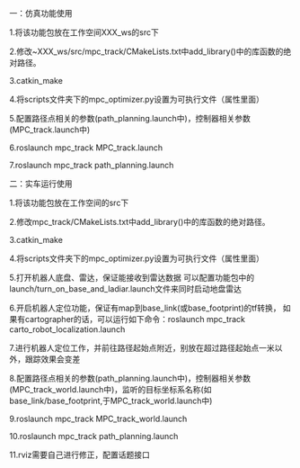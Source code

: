一：仿真功能使用

1.将该功能包放在工作空间XXX_ws的src下

2.修改~XXX_ws/src/mpc_track/CMakeLists.txt中add_library()中的库函数的绝对路径。

3.catkin_make

4.将scripts文件夹下的mpc_optimizer.py设置为可执行文件（属性里面）

5.配置路径点相关的参数(path_planning.launch中)，控制器相关参数(MPC_track.launch中)

6.roslaunch mpc_track MPC_track.launch

7.roslaunch mpc_track path_planning.launch

二：实车运行使用

1.将该功能包放在工作空间的src下

2.修改mpc_track/CMakeLists.txt中add_library()中的库函数的绝对路径。

3.catkin_make

4.将scripts文件夹下的mpc_optimizer.py设置为可执行文件（属性里面）

5.打开机器人底盘、雷达，保证能接收到雷达数据
   可以配置功能包中的launch/turn_on_base_and_ladiar.launch文件来同时启动地盘雷达

6.开启机器人定位功能，保证有map到base_link(或base_footprint)的tf转换，
   如果有cartographer的话，可以运行如下命令：roslaunch mpc_track carto_robot_localization.launch

7.进行机器人定位工作，并前往路径起始点附近，别放在超过路径起始点一米以外，跟踪效果会变差

8.配置路径点相关的参数(path_planning.launch中)，控制器相关参数(MPC_track_world.launch中)，监听的目标坐标系名称(如base_link/base_footprint,于MPC_track_world.launch中)

9.roslaunch mpc_track MPC_track_world.launch

10.roslaunch mpc_track path_planning.launch

11.rviz需要自己进行修正，配置话题接口
